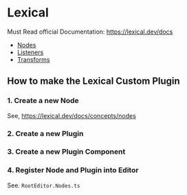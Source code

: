 # Lexical

Must Read official Documentation: <https://lexical.dev/docs>

- [Nodes](https://lexical.dev/docs/concepts/nodes)
- [Listeners](https://lexical.dev/docs/concepts/listeners)
- [Transforms](https://lexical.dev/docs/concepts/transforms)

## How to make the Lexical Custom Plugin

### 1. Create a new Node

See, <https://lexical.dev/docs/concepts/nodes>

### 2. Create a new Plugin

### 3. Create a new Plugin Component

### 4. Register Node and Plugin into Editor

See. `RootEditor.Nodes.ts`

